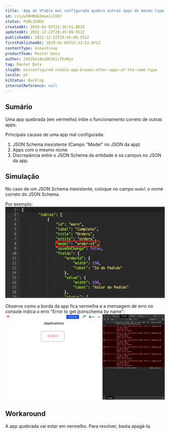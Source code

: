 ```yaml
---
title: 'App de VTable mal configurada quebra outras apps do mesmo tipo'
id: cxsyuFBHRmG2mweiiC66Y
status: PUBLISHED
createdAt: 2019-01-03T21:10:51.083Z
updatedAt: 2022-12-22T20:45:09.551Z
publishedAt: 2022-12-22T20:45:09.551Z
firstPublishedAt: 2019-01-04T15:33:52.071Z
contentType: knownIssue
productTeam: Master Data
author: 2mXZkbi0oi061KicTExNjo
tag: Master Data
slugEN: misconfigured-vtable-app-breaks-other-apps-of-the-same-type
locale: pt
kiStatus: Backlog
internalReference: null
---
```


## Sumário

Uma app quebrada (em vermelho) inibe o funcionamento correto de outras apps.

Principais causas de uma app mal configurada:
1.  JSON Schema inexistente  (Campo "Model"  no JSON da app)
2.  Apps com o mesmo nome
3.  Discrepância entre o JSON Schema da entidade e os campos no JSON da app.

## Simulação

No caso de um JSON Schema inexistente, coloque no campo `model` o nome correto do JSON Schema.

Por exemplo: ![Screen Shot 2019-01-03 at 19.31.53](https://raw.githubusercontent.com/vtexdocs/known-issues/refs/heads/main/docs/pt/known-issues/Master%20Data/app-de-vtable-mal-configurada-quebra-outras-apps-do-mesmo-tipo_1.png)

Observe como a borda da app fica vermelha e a mensagem de erro no console indica o erro "Error to get jsonschema by name": ![Screen Shot 2019-01-03 at 19.24.22](https://raw.githubusercontent.com/vtexdocs/known-issues/refs/heads/main/docs/pt/known-issues/Master%20Data/app-de-vtable-mal-configurada-quebra-outras-apps-do-mesmo-tipo_2.png)

## Workaround

A app quebrada vai estar em vermelho. Para resolver, basta apagá-la.

